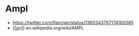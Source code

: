 # Ampl

- https://twitter.com/flancian/status/1360343767174160385
- [[go]] en.wikipedia.org/wiki/AMPL


